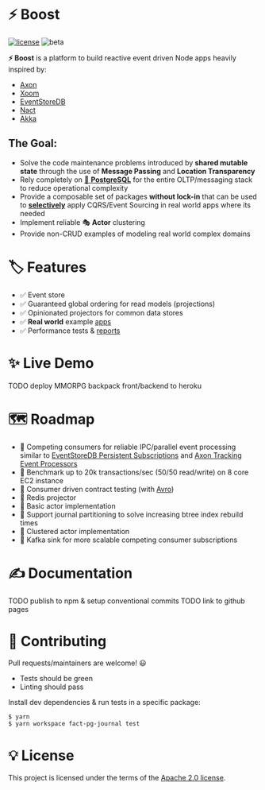 # ⚡ Boost
[![license](https://img.shields.io/static/v1?label=license&message=apache%202&color=green)](/LICENSE)
![beta](https://img.shields.io/static/v1?label=status&message=in%20development&color=blueviolet)



**⚡ Boost** is a platform to build reactive event driven Node apps heavily inspired by:
- [Axon](https://github.com/AxonFramework/AxonFramework)
- [Xoom](https://docs.vlingo.io/xoom-actors)
- [EventStoreDB](https://github.com/EventStore/EventStore)
- [Nact](https://github.com/nactio/nact)
- [Akka](https://github.com/akka/akka)

## The Goal:
- Solve the code maintenance problems introduced by **shared mutable state** through the use of **Message Passing** and **Location Transparency** 
- Rely completely on [🐘 **PostgreSQL**](https://www.postgresql.org/) for the entire OLTP/messaging stack to reduce operational complexity
- Provide a composable set of packages **without lock-in** that can be used to [**selectively**](https://www.infoq.com/news/2016/04/event-sourcing-anti-pattern/) apply CQRS/Event Sourcing in real world apps where its needed
- Implement reliable 🎭 **Actor** clustering
- Provide non-CRUD examples of modeling real world complex domains 

# 🏷 Features
- ✅ Event store
- ✅ Guaranteed global ordering for read models (projections)
- ✅ Opinionated projectors for common data stores
- ✅ **Real world** example [apps](/packages/example-multicurrency-ledger)
- ✅ Performance tests & [reports](/packages/benchmarks)

# ✨ Live Demo
TODO deploy MMORPG backpack front/backend to heroku

# 🗺️ Roadmap
- 📌 Competing consumers for reliable IPC/parallel event processing similar to [EventStoreDB Persistent Subscriptions](https://developers.eventstore.com/clients/dotnet/5.0/subscriptions/persistent-subscriptions.html) and [Axon Tracking Event Processors](https://axoniq.io/blog-overview/tracking-event-processors)
- 📌 Benchmark up to 20k transactions/sec (50/50 read/write) on 8 core EC2 instance
- 📌 Consumer driven contract testing (with [Avro](https://docs.confluent.io/platform/current/schema-registry/index.html))
- 📌 Redis projector
- 📌 Basic actor implementation
- 📌 Support journal partitioning to solve increasing btree index rebuild times
- 📌 Clustered actor implementation
- 📌 Kafka sink for more scalable competing consumer subscriptions



# ✍ Documentation
TODO publish to npm & setup conventional commits
TODO link to github pages


# 🧪 Contributing
Pull requests/maintainers are welcome! 😃 
- Tests should be green
- Linting should pass

Install dev dependencies & run tests in a specific package:
```
$ yarn
$ yarn workspace fact-pg-journal test
```

# 💡 License
This project is licensed under the terms of the [Apache 2.0 license](/LICENSE).
